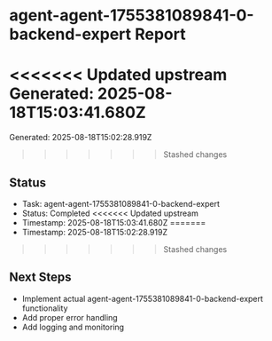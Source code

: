 # agent-agent-1755381089841-0-backend-expert Report

<<<<<<< Updated upstream
Generated: 2025-08-18T15:03:41.680Z
=======
Generated: 2025-08-18T15:02:28.919Z
>>>>>>> Stashed changes

## Status
- Task: agent-agent-1755381089841-0-backend-expert
- Status: Completed
<<<<<<< Updated upstream
- Timestamp: 2025-08-18T15:03:41.680Z
=======
- Timestamp: 2025-08-18T15:02:28.919Z
>>>>>>> Stashed changes

## Next Steps
- Implement actual agent-agent-1755381089841-0-backend-expert functionality
- Add proper error handling
- Add logging and monitoring
